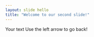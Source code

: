 ```yaml
---
layout: slide hello
title: "Welcome to our second slide!"
---
```

Your text
Use the left arrow to go back!
